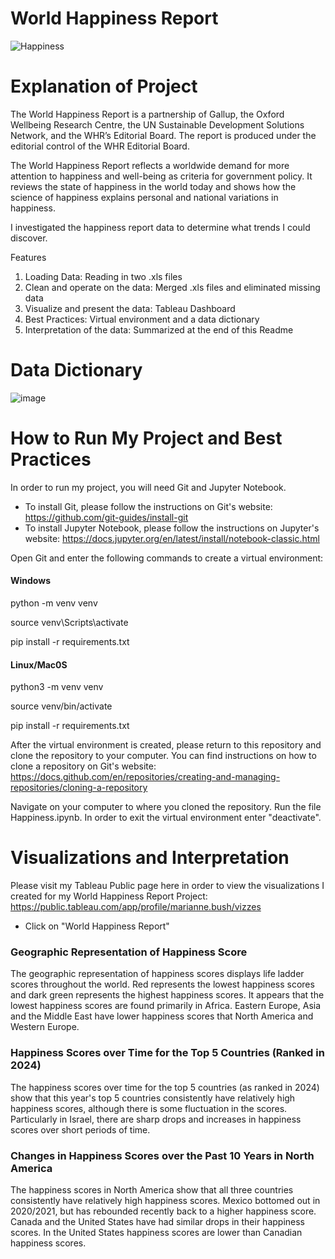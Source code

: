 # World Happiness Report

![Happiness](https://github.com/mariannebush/Capstone/assets/142458084/45dca488-568c-4cdf-be32-d1856c0c974e)

# Explanation of Project

The World Happiness Report is a partnership of Gallup, the Oxford Wellbeing Research Centre, the UN Sustainable Development Solutions Network, and the WHR’s Editorial Board. The report is produced under the editorial control of the WHR Editorial Board.

The World Happiness Report reflects a worldwide demand for more attention to happiness and well-being as criteria for government policy. It reviews the state of happiness in the world today and shows how the science of happiness explains personal and national variations in happiness.

I investigated the happiness report data to determine what trends I could discover.

Features

1) Loading Data: Reading in two .xls files
2) Clean and operate on the data: Merged .xls files and eliminated missing data
3) Visualize and present the data: Tableau Dashboard
4) Best Practices: Virtual environment and a data dictionary
5) Interpretation of the data: Summarized at the end of this Readme


# Data Dictionary

![image](https://github.com/mariannebush/Capstone/assets/142458084/98d06a22-d5af-42ac-a250-9718bbc9e7bb)


# How to Run My Project and Best Practices

In order to run my project, you will need Git and Jupyter Notebook. 
* To install Git, please follow the instructions on Git's website: https://github.com/git-guides/install-git
* To install Jupyter Notebook, please follow the instructions on Jupyter's website: https://docs.jupyter.org/en/latest/install/notebook-classic.html

Open Git and enter the following commands to create a virtual environment:

#### Windows

python -m venv venv

source venv\Scripts\activate

pip install -r requirements.txt

#### Linux/Mac0S

python3 -m venv venv

source venv/bin/activate

pip install -r requirements.txt

After the virtual environment is created, please return to this repository and clone the repository to your computer. You can find instructions on how to clone a repository on Git's website: https://docs.github.com/en/repositories/creating-and-managing-repositories/cloning-a-repository

Navigate on your computer to where you cloned the repository. Run the file Happiness.ipynb. In order to exit the virtual environment enter "deactivate".

# Visualizations and Interpretation  

Please visit my Tableau Public page here in order to view the visualizations I created for my World Happiness Report Project: https://public.tableau.com/app/profile/marianne.bush/vizzes

- Click on "World Happiness Report"

### Geographic Representation of Happiness Score
The geographic representation of happiness scores displays life ladder scores throughout the world. Red represents the lowest happiness scores and dark green represents the highest happiness scores. It appears that the lowest happiness scores are found primarily in Africa. Eastern Europe, Asia and the Middle East have lower happiness scores that North America and Western Europe. 

### Happiness Scores over Time for the Top 5 Countries (Ranked in 2024)
The happiness scores over time for the top 5 countries (as ranked in 2024) show that this year's top 5 countries consistently have relatively high happiness scores, although there is some fluctuation in the scores. Particularly in Israel, there are sharp drops and increases in happiness scores over short periods of time.

### Changes in Happiness Scores over the Past 10 Years in North America
The happiness scores in North America show that all three countries consistently have relatively high happiness scores. Mexico bottomed out in 2020/2021, but has rebounded recently back to a higher happiness score. Canada and the United States have had similar drops in their happiness scores. In the United States happiness scores are lower than Canadian happiness scores.


